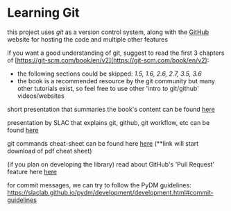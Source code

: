 # Learning Git

this project uses _git_ as a version control system, along with the [GitHub](https://github.com/) website for hosting the code and multiple other features  

if you want a good understanding of git, suggest to read the first 3 chapters of [https://git-scm.com/book/en/v2](https://git-scm.com/book/en/v2):  
  * the following sections could be skipped: _1.5, 1.6, 2.6, 2.7, 3.5, 3.6_  
  * the book is a recommended resource by the git community but many other tutorials exist, so feel free to use other 'intro to git/github' videos/websites  

short presentation that summaries the book's content can be found [here](https://courses.cs.washington.edu/courses/cse403/13au/lectures/git.ppt.pdf)   

presentation by SLAC that explains git, github, git workflow, etc can be found [here](https://docs.google.com/presentation/d/1AXcH17xDfum4mZsdV5lfjn_mvSMp2ye796xrVuSM3w8/edit#slide=id.gf4dca9affc_0_7)  
  
git commands cheat-sheet can be found here [here](https://www.jrebel.com/system/files/git-cheat-sheet.pdf) (**link will start download of pdf cheat sheet)    

(if you plan on developing the library) read about GitHub's 'Pull Request' feature here [here](https://docs.github.com/en/pull-requests/collaborating-with-pull-requests/proposing-changes-to-your-work-with-pull-requests/about-pull-requests)  

for commit messages, we can try to follow the PyDM guidelines: https://slaclab.github.io/pydm/development/development.html#commit-guidelines  